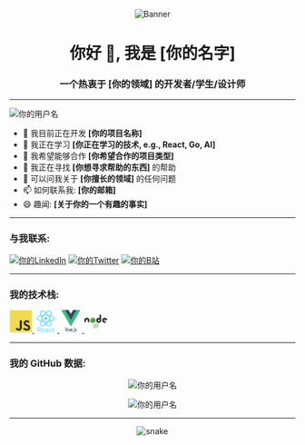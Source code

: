 <p align="center">
  <img src="你的Banner图片链接" alt="Banner"/>
</p>

<h1 align="center">你好 👋, 我是 [你的名字]</h1>
<h3 align="center">一个热衷于 [你的领域] 的开发者/学生/设计师</h3>

---

<p align="left"> <img src="https://komarev.com/ghpvc/?username=你的用户名&label=Profile%20views&color=0e75b6&style=flat" alt="你的用户名" /> </p>

- 🔭 我目前正在开发 **[你的项目名称]**
- 🌱 我正在学习 **[你正在学习的技术, e.g., React, Go, AI]**
- 👯 我希望能够合作 **[你希望合作的项目类型]**
- 🤔 我正在寻找 **[你想寻求帮助的东西]** 的帮助
- 💬 可以问我关于 **[你擅长的领域]** 的任何问题
- 📫 如何联系我: **[你的邮箱]**
- 😄 趣闻: **[关于你的一个有趣的事实]**

---

<h3 align="left">与我联系:</h3>
<p align="left">
<a href="https://linkedin.com/in/你的LinkedIn" target="blank"><img align="center" src="https://raw.githubusercontent.com/rahuldkjain/github-profile-readme-generator/main/src/images/icons/Social/linked-in-alt.svg" alt="你的LinkedIn" height="30" width="40" /></a>
<a href="https://twitter.com/你的Twitter" target="blank"><img align="center" src="https://raw.githubusercontent.com/rahuldkjain/github-profile-readme-generator/main/src/images/icons/Social/twitter.svg" alt="你的Twitter" height="30" width="40" /></a>
<a href="https://www.bilibili.com/你的B站" target="blank"><img align="center" src="https://raw.githubusercontent.com/rahuldkjain/github-profile-readme-generator/main/src/images/icons/Social/youtube.svg" alt="你的B站" height="30" width="40" /></a>
</p>

---

<h3 align="left">我的技术栈:</h3>
<p align="left">
    <a href="https://developer.mozilla.org/en-US/docs/Web/JavaScript" target="_blank" rel="noreferrer"> <img src="https://raw.githubusercontent.com/devicons/devicon/master/icons/javascript/javascript-original.svg" alt="javascript" width="40" height="40"/> </a>
    <a href="https://reactjs.org/" target="_blank" rel="noreferrer"> <img src="https://raw.githubusercontent.com/devicons/devicon/master/icons/react/react-original-wordmark.svg" alt="react" width="40" height="40"/> </a>
    <a href="https://vuejs.org/" target="_blank" rel="noreferrer"> <img src="https://raw.githubusercontent.com/devicons/devicon/master/icons/vuejs/vuejs-original-wordmark.svg" alt="vuejs" width="40" height="40"/> </a>
    <a href="https://nodejs.org" target="_blank" rel="noreferrer"> <img src="https://raw.githubusercontent.com/devicons/devicon/master/icons/nodejs/nodejs-original-wordmark.svg" alt="nodejs" width="40" height="40"/> </a>
</p>

---

<h3 align="left">我的 GitHub 数据:</h3>
<p align="center">
    <img align="center" src="https://github-readme-stats.vercel.app/api/top-langs?username=你的用户名&show_icons=true&locale=cn&layout=compact&theme=tokyonight" alt="你的用户名" />
</p>
<p align="center">
    <img align="center" src="https://github-readme-stats.vercel.app/api?username=你的用户名&show_icons=true&locale=cn&theme=dracula" alt="你的用户名" />
</p>

---

<p align="center">
  <img src="https://github.com/你的用户名/你的用户名/blob/output/github-contribution-grid-snake.svg" alt="snake" />
</p>
